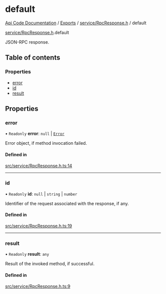 # default
 
[Api Code Documentation](../README.md) / [Exports](../modules.md) / [service/RpcResponse.h](../modules/service_RpcResponse_h.md) / default

[service/RpcResponse.h](../modules/service_RpcResponse_h.md).default

JSON-RPC response.

## Table of contents

### Properties

- [error](service_RpcResponse_h.default.md#error)
- [id](service_RpcResponse_h.default.md#id)
- [result](service_RpcResponse_h.default.md#result)

## Properties

### error

• `Readonly` **error**: ``null`` \| [`Error`](service_RpcResponse_h.Error.md)

Error object, if method invocation failed.

#### Defined in

[src/service/RpcResponse.h.ts:14](https://github.com/openkfw/TruBudget/blob/648f2bb/api/src/service/RpcResponse.h.ts#L14)

___

### id

• `Readonly` **id**: ``null`` \| `string` \| `number`

Identifier of the request associated with the response, if any.

#### Defined in

[src/service/RpcResponse.h.ts:19](https://github.com/openkfw/TruBudget/blob/648f2bb/api/src/service/RpcResponse.h.ts#L19)

___

### result

• `Readonly` **result**: `any`

Result of the invoked method, if successful.

#### Defined in

[src/service/RpcResponse.h.ts:9](https://github.com/openkfw/TruBudget/blob/648f2bb/api/src/service/RpcResponse.h.ts#L9)
